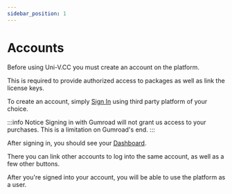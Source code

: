 ```yaml
---
sidebar_position: 1
---
```


# Accounts

Before using Uni-V.CC you must create an account on the platform.

This is required to provide authorized access to packages as well as link the license keys.

To create an account, simply [Sign In](https://uni-v.cc/sign-in) using third party platform of your choice.

:::info Notice
Signing in with Gumroad will not grant us access to your purchases.
This is a limitation on Gumroad's end.
:::

After signing in, you should see your [Dashboard](https://uni-v.cc/dash).

There you can link other accounts to log into the same account, as well as a few other buttons.

After you're signed into your account, you will be able to use the platform as a user.
